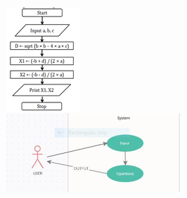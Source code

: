 ![alt text](https://github.com/99003572/Arya-Calculator/blob/main/2.%20Design/Low%20Level%20Design/Quadratic/Structural.png)
![alt text](https://github.com/99003572/Arya-Calculator/blob/main/2.%20Design/Low%20Level%20Design/Quadratic/Behavioural.png)
